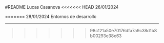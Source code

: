 #README
Lucas Casanova
<<<<<<< HEAD
26/01/2024

=======
28/01/2024
Entornos de desarrollo
______________________
>>>>>>> 98c121a50e70176dfa7a9c38d1b8b00293e38e63
